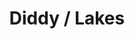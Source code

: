 ---
inv_num: 2013-31-
add_credit:
url: 2013-31-diddy-lakes
title: Diddy / Lakes
year: '2013'
display_year: '2013'
medium: 1920x1080 H.264/MPEG-4 Part 10 looped digital file (from ​lossless ​Quicktime
  Animation master), media player, 70” flatscreen, armature, various cables
dims: 79 x 36.5 x 11 inches
pitch: Diddy w/ Lake effect .....
ps:
live_url:
youtube:
related_code:
subheading:
download:
commission:
layout: things-i-made
---